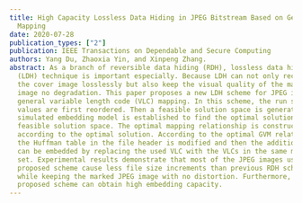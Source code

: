 ```yaml
---
title: High Capacity Lossless Data Hiding in JPEG Bitstream Based on General VLC
  Mapping
date: 2020-07-28
publication_types: ["2"] 
publication: IEEE Transactions on Dependable and Secure Computing
authors: Yang Du, Zhaoxia Yin, and Xinpeng Zhang.
abstract: As a branch of reversible data hiding (RDH), lossless data hiding
  (LDH) technique is important especially. Because LDH can not only reconstruct
  the cover image losslessly but also keep the visual quality of the marked
  image no degradation. This paper proposes a new LDH scheme for JPEG images by
  general variable length code (VLC) mapping. In this scheme, the run size
  values are first reordered. Then a feasible solution space is generated. A
  simulated embedding model is established to find the optimal solution from the
  feasible solution space. The optimal mapping relationship is constructed
  according to the optimal solution. According to the optimal GVM relationship,
  the Huffman table in the file header is modified and then the additional data
  can be embedded by replacing the used VLC with the VLCs in the same mapping
  set. Experimental results demonstrate that most of the JPEG images using the
  proposed scheme cause less file size increments than previous RDH schemes
  while keeping the marked JPEG image with no distortion. Furthermore, the
  proposed scheme can obtain high embedding capacity.
---
```

